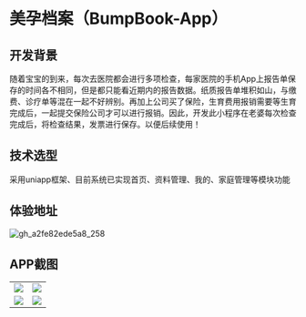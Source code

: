 # 美孕档案（BumpBook-App）

## 开发背景

随着宝宝的到来，每次去医院都会进行多项检查，每家医院的手机App上报告单保存的时间各不相同，但是都只能看近期内的报告数据。纸质报告单堆积如山，与缴费、诊疗单等混在一起不好辨别。再加上公司买了保险，生育费用报销需要等生育完成后，一起提交保险公司才可以进行报销。因此，开发此小程序在老婆每次检查完成后，将检查结果，发票进行保存。以便后续使用！

## 技术选型

采用uniapp框架、目前系统已实现首页、资料管理、我的、家庭管理等模块功能

## 体验地址

![gh_a2fe82ede5a8_258](https://nas.ccqi.icu:15890/images/2024/03/202403191401098.jpg)

## APP截图

<table>
    <tr>
        <td><img src="https://nas.ccqi.icu:15890/images/2024/03/202403191411896.PNG"/></td>
        <td><img src="https://nas.ccqi.icu:15890/images/2024/03/202403191411205.PNG"/></td>
    </tr>
    <tr>
        <td><img src="https://nas.ccqi.icu:15890/images/2024/03/202403191411226.png"/></td>
        <td><img src="https://nas.ccqi.icu:15890/images/2024/03/202403191412646.png"/></td>
    </tr>
</table>

